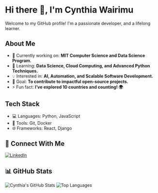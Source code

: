 # Hi there 👋, I'm Cynthia Wairimu

 Welcome to my GitHub profile! I'm a passionate developer, and a lifelong learner.

## About Me

- 🔭 Currently working on: **MIT Computer Science and Data Science Program.**
- 🌱 Learning: **Data Science, Cloud Computing, and Advanced Python Techniques.**
- 💡 Interested in: **AI, Automation, and Scalable Software Development.**
- 🎯 Goal: **To contribute to impactful open-source projects.**
- ⚡ Fun fact: **I’ve explored 10 countries and counting! 🌍**

## Tech Stack

- 💻 Languages: Python, JavaScript
- 🔧 Tools: Git, Docker
- 🌐 Frameworks: React, Django

## 🔗 Connect With Me

[![LinkedIn](https://img.shields.io/badge/LinkedIn-%230077B5.svg?&style=for-the-badge&logo=linkedin&logoColor=white)](https://www.linkedin.com/in/cynthiawairimu/)

## 📊 GitHub Stats

![Cynthia's GitHub Stats](https://github-readme-stats.vercel.app/api?username=Cynthia-Wairimu&show_icons=true&theme=radical)
![Top Languages](https://github-readme-stats.vercel.app/api/top-langs/?username=Cynthia-Wairimu&layout=compact&theme=radical)
